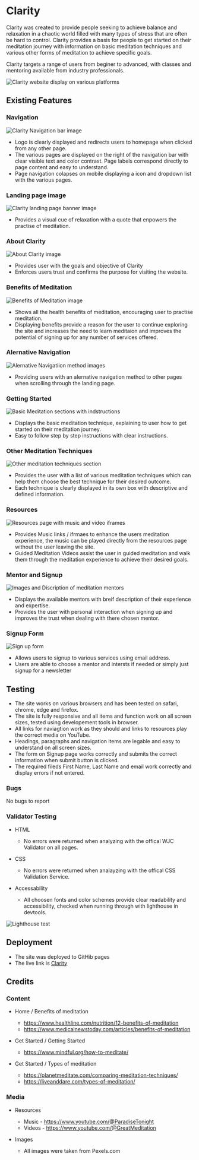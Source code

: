 # Clarity
Clarity was created to provide people seeking to achieve balance and relaxation in a chaotic world filled with many types of stress that are often be hard to control. Clarity provides a basis for people to get started on their meditation journey with information on basic meditation techniques and various other forms of meditation to achieve specific goals.

Clarity targets a range of users from beginer to advanced, with classes and mentoring available from industry professionals.  

![Clarity website display on various platforms](/assests/images/Readme-images/Clarity-responsive-layout.jpg)

## Existing Features

### Navigation

![Clarity Navigation bar image](/assests/images/Readme-images/Clarity-navigation-bar.jpg)

- Logo is clearly displayed and redirects users to homepage when clicked from any other page.
- The various pages are displayed on the right of the navigation bar with clear visible text and color contrast. Page labels correspond directly to page content and easy to understand.
- Page navigation colapses on mobile displaying a icon and dropdown list with the various pages.


### Landing page image

![Clarity landing page banner image](/assests/images/Readme-images/Landing-page-image.jpg)

- Provides a visual cue of relaxation with a quote that enpowers the practise of meditation.


### About Clarity

![About Clarity image](/assests/images/Readme-images/About-Clarity.jpg)

- Provides user with the goals and objective of Clarity
- Enforces users trust and confirms the purpose for visiting the website.


### Benefits of Meditation

![Benefits of Meditation image](/assests/images/Readme-images/Meditation-benefits.jpg)

- Shows all the health benefits of meditation, encouraging user to practise meditation.
- Displaying benefits provide a reason for the user to continue exploring the site and increases the need to learn meditaion and improves the potential of signing up for any number of services offered.


### Alernative Navigation

![Alernative Navigatiion method images](/assests/images/Readme-images/Addtional-page-navigation.jpg)

- Providing users with an alernative navigation method to other pages when scrolling through the landing page.


### Getting Started

![Basic Meditation sections with indstructions](/assests/images/Readme-images/Getting-started.jpg)

- Displays the basic meditation technique, explaining to user how to get started on their meditation journey.
- Easy to follow step by step instructions with clear instructions.


### Other Meditation Techniques

![Other meditation techniques section](/assests/images/Readme-images/Other-techniques.jpg)

- Provides the user with a list of various meditation techniques which can help them choose the best technique for their desired outcome.
- Each technique is clearly displayed in its own box with descriptive and defined information.


### Resources

![Resources page with music and video iframes](/assests/images/Readme-images/Resources-page.jpg)

- Provides Music links / ifrmaes to enhance the users meditation experience, the music can be played directly from the resources page without the user leaving the site.
- Guided Meditation Videos assist the user in guided meditation and walk them through the meditation experience to achieve their desired goals.


### Mentor and Signup

![Images and Discription of meditation mentors](/assests/images/Readme-images/Mentors.jpg)

- Displays the available mentors with breif description of their experience and expertise.
- Provides the user with personal interaction when signing up and improves the trust when dealing with there chosen mentor.


### Signup Form

![Sign up form](/assests/images/Readme-images/Signup-form.jpg)

- Allows users to signup to various services using email address.
- Users are able to choose a mentor and intersts if needed or simply just signup for a newsletter


## Testing

- The site works on various browsers and has been tested on safari, chrome, edge and firefox.
- The site is fully responsive and all items and function work on all screen sizes, tested using developement tools in browser.
- All links for naviagtion work as they should and links to resources play the correct media on YouTube.
- Headings, paragraphs and navigation items are legable and easy to understand on all screen sizes.
- The form on Signup page works correctly and submits the correct information when submit button is clicked. 
- The required fileds First Name, Last Name and email work correctly and display errors if not entered.


### Bugs
No bugs to report


### Validator Testing

- HTML
    - No errors were returned when analyzing with the offical WJC Validator on all pages.

- CSS
    - No errors were returned when analayzing with the offical CSS Validation Service.

- Accessability
    - All choosen fonts and color schemes provide clear readability and accessibility, checked when running through with lighthouse in devtools.

![Lighthouse test](/assests/images/Readme-images/lighthouse-test-homepage.jpg)


## Deployment
- The site was deployed to GitHib pages
- The live link is [Clarity](https://juanmodzelewski.github.io/Clarity/)

## Credits

### Content

- Home / Benefits of meditation 
    - https://www.healthline.com/nutrition/12-benefits-of-meditation
    - https://www.medicalnewstoday.com/articles/benefits-of-meditation

- Get Started / Getting Started 
    - https://www.mindful.org/how-to-meditate/

- Get Started / Types of meditation 
    - https://planetmeditate.com/comparing-meditation-techniques/
    - https://liveanddare.com/types-of-meditation/

### Media

- Resources
    - Music - https://www.youtube.com/@ParadiseTonight
    - Videos - https://www.youtube.com/@GreatMeditation

- Images 
    - All images were taken from Pexels.com